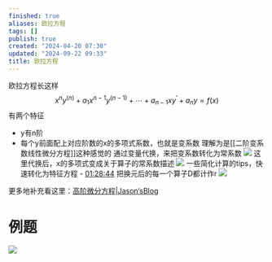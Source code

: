 ```yaml
---
finished: true
aliases: 欧拉方程
tags: []
publish: true
created: "2024-04-20 07:30"
updated: "2024-09-22 09:33"
title: 欧拉方程
---
```

欧拉方程长这样 
$$ x^{n}y^{(n)}+a_{1}x^{n-1}y^{(n-1)}+\cdots+a_{n-1}xy^{\prime}+a_{n}y=f(x)$$
有两个特征 
- y有n阶
- 每个y前面配上对应阶数的x的多项式系数，也就是变系数
理解为是[[二阶变系数线性微分方程]]这种感觉的
通过变量代换，来把变系数转化为常系数 
![](https://img.hwenyi.tech/202404201546204.webp)
这里代换后，x的多项式变成关于算子的常系数描述 
![](https://img.hwenyi.tech/202404201558166.webp)
一些简化计算的tips，快速转化为特征方程 - [01:28:44](https://www.youtube.com/watch?v=uW5eF3TYV9k&t=5324#t=1:28:44.08) 
把换元后的每一个算子D都计作r 
![](https://img.hwenyi.tech/202404201601960.webp)

更多地补充看这里：[高阶微分方程|Jason‘sBlog](https://jasonxqh.github.io/2020/06/18/%E9%AB%98%E9%98%B6%E5%BE%AE%E5%88%86%E6%96%B9%E7%A8%8B/#:~:text=%E5%9E%8B-,%E6%AC%A7%E6%8B%89%E6%96%B9%E7%A8%8B,-%2D%2D%2D%2D%2D%2D%2D%2D%2D%2D%2D%2D%2D%E6%9C%AC%E6%96%87%E7%BB%93%E6%9D%9F%EF%BC%8C%E6%84%9F%E8%B0%A2)

# 例题
![](https://img.hwenyi.tech/202404201558318.webp)
